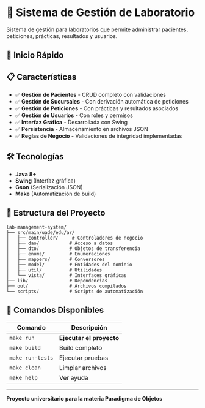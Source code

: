 # 🏥 Sistema de Gestión de Laboratorio

Sistema de gestión para laboratorios que permite administrar pacientes, peticiones, prácticas, resultados y usuarios.

## 🚀 Inicio Rápido

## 📋 Características

- ✅ **Gestión de Pacientes** - CRUD completo con validaciones
- ✅ **Gestión de Sucursales** - Con derivación automática de peticiones
- ✅ **Gestión de Peticiones** - Con prácticas y resultados asociados
- ✅ **Gestión de Usuarios** - Con roles y permisos
- ✅ **Interfaz Gráfica** - Desarrollada con Swing
- ✅ **Persistencia** - Almacenamiento en archivos JSON
- ✅ **Reglas de Negocio** - Validaciones de integridad implementadas

## 🛠️ Tecnologías

- **Java 8+**
- **Swing** (Interfaz gráfica)
- **Gson** (Serialización JSON)
- **Make** (Automatización de build)

## 📁 Estructura del Proyecto

```
lab-management-system/
├── src/main/uade/edu/ar/
│   ├── controller/     # Controladores de negocio
│   ├── dao/           # Acceso a datos
│   ├── dto/           # Objetos de transferencia
│   ├── enums/         # Enumeraciones
│   ├── mappers/       # Conversores
│   ├── model/         # Entidades del dominio
│   ├── util/          # Utilidades
│   └── vista/         # Interfaces gráficas
├── lib/               # Dependencias
├── out/               # Archivos compilados
└── scripts/           # Scripts de automatización
```

## 🎯 Comandos Disponibles

| Comando | Descripción |
|---------|-------------|
| `make run` | **Ejecutar el proyecto** |
| `make build` | Build completo |
| `make run-tests` | Ejecutar pruebas |
| `make clean` | Limpiar archivos |
| `make help` | Ver ayuda |

---

**Proyecto universitario para la materia Paradigma de Objetos**
